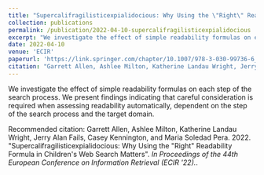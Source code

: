 ```yaml
---
title: "Supercalifragilisticexpialidocious: Why Using the \"Right\" Readability Formula in Children's Web Search Matters"
collection: publications
permalink: /publication/2022-04-10-supercalifragilisticexpialidocious
excerpt: "We investigate the effect of simple readability formulas on each step of the search process. We present findings indicating that careful consideration is required when assessing readability automatically, dependent on the step of the search process and the target domain."
date: 2022-04-10
venue: 'ECIR'
paperurl: 'https://link.springer.com/chapter/10.1007/978-3-030-99736-6_1'
citation: "Garrett Allen, Ashlee Milton, Katherine Landau Wright, Jerry Alan Fails, Casey Kennington, and Maria Soledad Pera. 2022. \"Supercalifragilisticexpialidocious: Why Using the \"Right\" Readability Formula in Children's Web Search Matters\". <i>In Proceedings of the 44th European Conference on Information Retrieval (ECIR '22).</i> ACM, pp 3-18."
---
```

We investigate the effect of simple readability formulas on each step of the search process. We present findings indicating that careful consideration is required when assessing readability automatically, dependent on the step of the search process and the target domain.

Recommended citation: Garrett Allen, Ashlee Milton, Katherine Landau Wright, Jerry Alan Fails, Casey Kennington, and Maria Soledad Pera. 2022. "Supercalifragilisticexpialidocious: Why Using the "Right" Readability Formula in Children's Web Search Matters". <i>In Proceedings of the 44th European Conference on Information Retrieval (ECIR '22).</i>.
